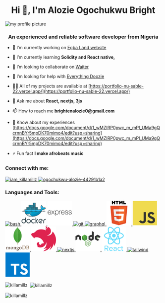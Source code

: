 <h1 align="center">Hi 👋, I'm Alozie Ogochukwu Bright</h1>
<img src="https://i.pinimg.com/736x/a5/27/c6/a527c6ba82174cfc93e031a1c2297c09.jpg" alt="my profile picture" height="400" width="100%" />

<h3 align="center">An experienced and reliable software developer from Nigeria</h3>

- 🔭 I’m currently working on [Egba Land website](https://egba-land.vercel.app/)

- 🌱 I’m currently learning **Solidity and React native,**

- 👯 I’m looking to collaborate on [Waiter](https://github.com/killamillz/waiter)

- 🤝 I’m looking for help with [Everything Doozie](https://github.com/killamillz/everything-doozie)

- 👨‍💻 All of my projects are available at [https://portfolio-nu-sable-22.vercel.app/](https://portfolio-nu-sable-22.vercel.app/)

- 💬 Ask me about **React, nextjs, 3js**

- 📫 How to reach me **brightenalozie0@gmail.com**

- 📄 Know about my experiences [https://docs.google.com/document/d/1_wMZIRP0pwc_m_mPl_UMa9gQcrnnBYr5mpDK70mimo4/edit?usp=sharing](https://docs.google.com/document/d/1_wMZIRP0pwc_m_mPl_UMa9gQcrnnBYr5mpDK70mimo4/edit?usp=sharing)

- ⚡ Fun fact **I make afrobeats music**

<h3 align="left">Connect with me:</h3>
<p align="left" justify="between">
  <a href="https://twitter.com/iam_killamillz" target="blank">
    <img align="center" src="https://raw.githubusercontent.com/rahuldkjain/github-profile-readme-
      generator/master/src/images/icons/Social/twitter.svg" alt="iam_killamillz" height="30" width="40" />
  </a>
  <a href="https://linkedin.com/in/ogochukwu-alozie-44291b1a2" target="blank">
    <img align="center" src="https://raw.githubusercontent.com/rahuldkjain/github-profile-readme-
      generator/master/src/images/icons/Social/linked-in-alt.svg" alt="ogochukwu-alozie-44291b1a2" height="30" width="40" />
  </a>
</p>

<h3 align="left">Languages and Tools:</h3>
<p align="left"> 
  <a href="https://www.gnu.org/software/bash/" target="_blank" rel="noreferrer"> 
    <img src="https://www.vectorlogo.zone/logos/gnu_bash/gnu_bash-icon.svg" alt="bash" width="80" height="80" marign="30px"/> 
  </a>
  <a href="https://www.docker.com/" target="_blank" rel="noreferrer"> 
    <img src="https://raw.githubusercontent.com/devicons/devicon/master/icons/docker/docker-original-wordmark.svg" alt="docker" width="80" 
      height="80"/> 
  </a> 
  <a href="https://expressjs.com" target="_blank" rel="noreferrer"> 
    <img src="https://raw.githubusercontent.com/devicons/devicon/master/icons/express/express-original-wordmark.svg" alt="express" 
      width="80" height="80" /> 
  </a>
  <a href="https://git-scm.com/" target="_blank" rel="noreferrer"> 
    <img src="https://www.vectorlogo.zone/logos/git-scm/git-scm-icon.svg" alt="git" width="80" height="80" /> 
  </a> 
  <a href="https://graphql.org" target="_blank" rel="noreferrer"> 
    <img src="https://www.vectorlogo.zone/logos/graphql/graphql-icon.svg" alt="graphql" width="80" height="80"/> 
  </a> 
  <a href="https://www.w3.org/html/" target="_blank" rel="noreferrer"> 
    <img src="https://raw.githubusercontent.com/devicons/devicon/master/icons/html5/html5-original-wordmark.svg" alt="html5" width="80"     
      height="80" /> 
  </a> 
  <a href="https://developer.mozilla.org/en-US/docs/Web/JavaScript" target="_blank" rel="noreferrer"> 
    <img src="https://raw.githubusercontent.com/devicons/devicon/master/icons/javascript/javascript-original.svg" alt="javascript" 
      width="80" height="80" /> 
  </a> 
  <a href="https://www.mongodb.com/" target="_blank" rel="noreferrer"> 
    <img src="https://raw.githubusercontent.com/devicons/devicon/master/icons/mongodb/mongodb-original-wordmark.svg" alt="mongodb" 
      width="80" height="80" /> 
  </a> 
  <a href="https://nestjs.com/" target="_blank" rel="noreferrer"> 
    <img src="https://raw.githubusercontent.com/devicons/devicon/master/icons/nestjs/nestjs-plain.svg" alt="nestjs" width="80" height="80"/> 
  </a> 
  <a href="https://nextjs.org/" target="_blank" rel="noreferrer"> 
    <img src="https://cdn.worldvectorlogo.com/logos/nextjs-2.svg" alt="nextjs" width="80" height="80" /> 
  </a> 
  <a href="https://nodejs.org" target="_blank" rel="noreferrer"> 
    <img src="https://raw.githubusercontent.com/devicons/devicon/master/icons/nodejs/nodejs-original-wordmark.svg" alt="nodejs" width="80" 
      height="80" /> 
  </a>  
  <a href="https://reactjs.org/" target="_blank" rel="noreferrer"> 
    <img src="https://raw.githubusercontent.com/devicons/devicon/master/icons/react/react-original-wordmark.svg" alt="react" width="80" 
      height="80" /> 
  </a> 
  <a href="https://tailwindcss.com/" target="_blank" rel="noreferrer"> 
    <img src="https://www.vectorlogo.zone/logos/tailwindcss/tailwindcss-icon.svg" alt="tailwind" width="80" height="80" /> 
  </a> 
  <a href="https://www.typescriptlang.org/" target="_blank" rel="noreferrer"> 
      <img src="https://raw.githubusercontent.com/devicons/devicon/master/icons/typescript/typescript-original.svg" alt="typescript" 
        width="80" height="80" /> 
  </a>
</p>

<p>
  <img align="left" src="https://github-readme-stats.vercel.app/api/top-langs?username=killamillz&show_icons=true&locale=en&layout=compact" alt="killamillz" />
</p>

<p>&nbsp;
  <img align="center" src="https://github-readme-stats.vercel.app/api?username=killamillz&show_icons=true&locale=en" alt="killamillz" />
</p>

<p>
  <img align="center" src="https://github-readme-streak-stats.herokuapp.com/?user=killamillz&" alt="killamillz" />
</p>

